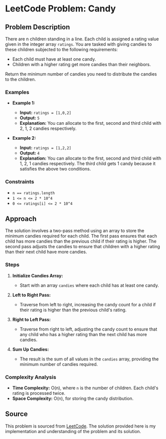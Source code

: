 # LeetCode Problem: Candy

## Problem Description

There are n children standing in a line. Each child is assigned a rating value given in the integer array `ratings`. You are tasked with giving candies to these children subjected to the following requirements:

- Each child must have at least one candy.
- Children with a higher rating get more candies than their neighbors.

Return the minimum number of candies you need to distribute the candies to the children.

### Examples

- **Example 1:**
  - **Input:** `ratings = [1,0,2]`
  - **Output:** `5`
  - **Explanation:** You can allocate to the first, second and third child with 2, 1, 2 candies respectively.

- **Example 2:**
  - **Input:** `ratings = [1,2,2]`
  - **Output:** `4`
  - **Explanation:** You can allocate to the first, second and third child with 1, 2, 1 candies respectively. The third child gets 1 candy because it satisfies the above two conditions.

### Constraints

- `n == ratings.length`
- `1 <= n <= 2 * 10^4`
- `0 <= ratings[i] <= 2 * 10^4`

## Approach

The solution involves a two-pass method using an array to store the minimum candies required for each child. The first pass ensures that each child has more candies than the previous child if their rating is higher. The second pass adjusts the candies to ensure that children with a higher rating than their next child have more candies.

### Steps

1. **Initialize Candies Array:**
   - Start with an array `candies` where each child has at least one candy.

2. **Left to Right Pass:**
   - Traverse from left to right, increasing the candy count for a child if their rating is higher than the previous child's rating.

3. **Right to Left Pass:**
   - Traverse from right to left, adjusting the candy count to ensure that any child who has a higher rating than the next child has more candies.

4. **Sum Up Candies:**
   - The result is the sum of all values in the `candies` array, providing the minimum number of candies required.

### Complexity Analysis

- **Time Complexity:** O(n), where `n` is the number of children. Each child's rating is processed twice.
- **Space Complexity:** O(n), for storing the candy distribution.

## Source

This problem is sourced from [LeetCode](https://leetcode.com). The solution provided here is my implementation and understanding of the problem and its solution.